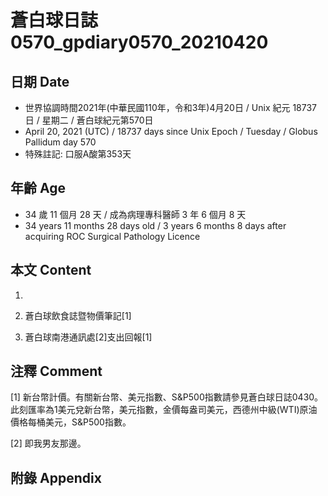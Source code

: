 [_metadata_:encoding]: - "utf-8"
[_metadata_:language]: - "zh-Hant-TW"
[_metadata_:fileformat]: - "markdown"
[_metadata_:MIME_type]: - "text/plain"
[_metadata_:markdown_version]: - "commonmark version 0.29"
[_metadata_:markdown_spec]: - "https://spec.commonmark.org/0.29/"

# 蒼白球日誌0570_gpdiary0570_20210420 #

## 日期 Date ##

* 世界協調時間2021年(中華民國110年，令和3年)4月20日 / Unix 紀元 18737 日 / 星期二 / 蒼白球紀元第570日
* April 20, 2021 (UTC) / 18737 days since Unix Epoch / Tuesday / Globus Pallidum day 570
* 特殊註記: 口服A酸第353天

## 年齡 Age ##

* 34 歲 11 個月 28 天 / 成為病理專科醫師 3 年 6 個月 8 天
* 34 years 11 months 28 days old / 3 years 6 months 8 days after acquiring ROC Surgical Pathology Licence

## 本文 Content ##

1. 

    
2. 蒼白球飲食誌暨物價筆記[1]

    
3. 蒼白球南港通訊處[2]支出回報[1]

    

## 注釋 Comment ##

[1] 新台幣計價。有關新台幣、美元指數、S&P500指數請參見蒼白球日誌0430。此刻匯率為1美元兌新台幣，美元指數，金價每盎司美元，西德州中級(WTI)原油價格每桶美元，S&P500指數。


[2] 即我男友那邊。



## 附錄 Appendix ##

